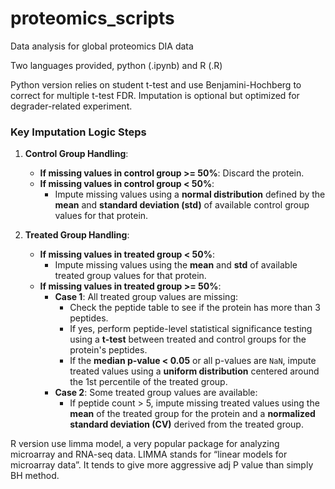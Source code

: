 # proteomics_scripts
Data analysis for global proteomics DIA data

Two languages provided, python (.ipynb) and R (.R)

Python version relies on student t-test and use Benjamini-Hochberg to correct for multiple t-test FDR. Imputation is optional but optimized for degrader-related experiment.

### Key Imputation Logic Steps

1. **Control Group Handling**:
    - **If missing values in control group >= 50%**: Discard the protein.
    - **If missing values in control group < 50%**:
        - Impute missing values using a **normal distribution** defined by the **mean** and **standard deviation (std)** of available control group values for that protein.

2. **Treated Group Handling**:
    - **If missing values in treated group < 50%**:
        - Impute missing values using the **mean** and **std** of available treated group values for that protein.
    - **If missing values in treated group >= 50%**:
        - **Case 1**: All treated group values are missing:
            - Check the peptide table to see if the protein has more than 3 peptides.
            - If yes, perform peptide-level statistical significance testing using a **t-test** between treated and control groups for the protein's peptides.
            - If the **median p-value < 0.05** or all p-values are `NaN`, impute treated values using a **uniform distribution** centered around the 1st percentile of the treated group.
        - **Case 2**: Some treated group values are available:
            - If peptide count > 5, impute missing treated values using the **mean** of the treated group for the protein and a **normalized standard deviation (CV)** derived from the treated group.




R version use limma model, a very popular package for analyzing microarray and RNA-seq data. 
LIMMA stands for “linear models for microarray data”. It tends to give more aggressive adj P value than simply BH method.
